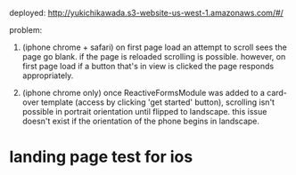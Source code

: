 deployed: http://yukichikawada.s3-website-us-west-1.amazonaws.com/#/

problem:
1. (iphone chrome + safari) on first page load an attempt to scroll sees the page go blank. if the page is reloaded scrolling is possible. however, on first page load if a button that's in view is clicked the page responds appropriately.

2. (iphone chrome only) once ReactiveFormsModule was added to a card-over template (access by clicking 'get started' button), scrolling isn't possible in portrait orientation until flipped to landscape. this issue doesn't exist if the orientation of the phone begins in landscape.

# landing page test for ios
